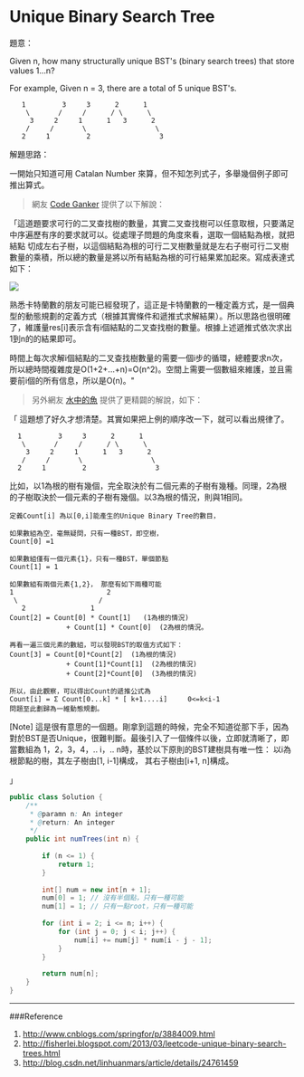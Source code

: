 # Unique Binary Search Tree

題意：

Given n, how many structurally unique BST's (binary search trees) that store values 1...n?

For example,
Given n = 3, there are a total of 5 unique BST's.
```
   1         3     3      2      1
    \       /     /      / \      \
     3     2     1      1   3      2
    /     /       \                 \
   2     1         2                 3
```

解題思路：

一開始只知道可用 Catalan Number 來算，但不知怎列式子，多舉幾個例子即可推出算式。

>網友 [Code Ganker](http://blog.csdn.net/linhuanmars/article/details/21145563) 提供了以下解說：

「這道題要求可行的二叉查找樹的數量，其實二叉查找樹可以任意取根，只要滿足中序遍歷有序的要求就可以。從處理子問題的角度來看，選取一個結點為根，就把結點
切成左右子樹，以這個結點為根的可行二叉樹數量就是左右子樹可行二叉樹數量的乘積，所以總的數量是將以所有結點為根的可行結果累加起來。寫成表達式如下：

![](http://2.bp.blogspot.com/-aqaV4LBzCnI/UwuKL8OGwlI/AAAAAAAAALM/wJzuSqdm9r8/s1600/catalan.png)

熟悉卡特蘭數的朋友可能已經發現了，這正是卡特蘭數的一種定義方式，是一個典型的動態規劃的定義方式（根據其實條件和遞推式求解結果）。所以思路也很明確了，維護量res[i]表示含有i個結點的二叉查找樹的數量。根據上述遞推式依次求出1到n的的結果即可。

時間上每次求解i個結點的二叉查找樹數量的需要一個i步的循環，總體要求n次，所以總時間複雜度是O(1+2+...+n)=O(n^2)。空間上需要一個數組來維護，並且需要前i個的所有信息，所以是O(n)。"

>另外網友 [水中的魚]() 提供了更精闢的解說，如下：

「 這題想了好久才想清楚。其實如果把上例的順序改一下，就可以看出規律了。 

      1         3     3      2      1
       \       /     /      / \      \
        3     2     1      1   3      2
       /     /       \                 \
      2     1         2                 3
 

   比如，以1為根的樹有幾個，完全取決於有二個元素的子樹有幾種。同理，2為根的子樹取決於一個元素的子樹有幾個。以3為根的情況，則與1相同。

    定義Count[i] 為以[0,i]能產生的Unique Binary Tree的數目，

    如果數組為空，毫無疑問，只有一種BST，即空樹，
    Count[0] =1

    如果數組僅有一個元素{1}，只有一種BST，單個節點
    Count[1] = 1

    如果數組有兩個元素{1,2}， 那麼有如下兩種可能
    1                       2
     \                    /
       2                1
    Count[2] = Count[0] * Count[1]   (1為根的情況)
                  + Count[1] * Count[0]  (2為根的情況。

    再看一遍三個元素的數組，可以發現BST的取值方式如下：
    Count[3] = Count[0]*Count[2]  (1為根的情況)
                  + Count[1]*Count[1]  (2為根的情況)
                  + Count[2]*Count[0]  (3為根的情況)

    所以，由此觀察，可以得出Count的遞推公式為
    Count[i] = Σ Count[0...k] * [ k+1....i]     0<=k<i-1
    問題至此劃歸為一維動態規劃。

   [Note]
    這是很有意思的一個題。剛拿到這題的時候，完全不知道從那下手，因為對於BST是否Unique，很難判斷。最後引入了一個條件以後，立即就清晰了，即
    當數組為 1，2，3，4，.. i，.. n時，基於以下原則的BST建樹具有唯一性：
   以i為根節點的樹，其左子樹由[1, i-1]構成， 其右子樹由[i+1, n]構成。 

」 

```java
public class Solution {
    /**
     * @paramn n: An integer
     * @return: An integer
     */
    public int numTrees(int n) {
        
        if (n <= 1) {
            return 1;
        }
        
        int[] num = new int[n + 1];
        num[0] = 1; // 沒有半個點，只有一種可能
        num[1] = 1; // 只有一點root，只有一種可能
        
        for (int i = 2; i <= n; i++) {
            for (int j = 0; j < i; j++) {
                num[i] += num[j] * num[i - j - 1];
            }
        }
        
        return num[n];
    }
}

```




---
###Reference
1. http://www.cnblogs.com/springfor/p/3884009.html
2. http://fisherlei.blogspot.com/2013/03/leetcode-unique-binary-search-trees.html
3. http://blog.csdn.net/linhuanmars/article/details/24761459
